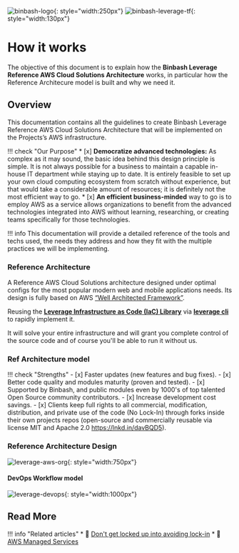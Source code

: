 ![binbash-logo](../assets/images/logos/binbash.png "Binbash"){: style="width:250px"}
![binbash-leverage-tf](../assets/images/logos/binbash-leverage-terraform.png#right "Leverage"){: style="width:130px"}

# How it works

The objective of this document is to explain how the **Binbash Leverage Reference AWS Cloud Solutions Architecture**
works, in particular how the Reference Architecure model is built and why we need it.

## Overview

This documentation contains all the guidelines to create Binbash 
Leverage Reference AWS Cloud Solutions Architecture that will be implemented on the 
Projects’s AWS infrastructure.

!!! check "Our Purpose"
    * [x] **Democratize advanced technologies:** As complex as it may sound, the basic idea behind this design principle is 
    simple. It is not always possible for a business to maintain a capable in-house IT department while staying up to
    date. It is entirely feasible to set up your own cloud computing ecosystem from scratch without experience, but that
    would take a considerable amount of resources; it is definitely not the most efficient way to go. 
    * [x] **An efficient business-minded** way to go is to employ AWS as a service allows organizations to benefit from
    the advanced technologies integrated into AWS without learning, researching, or creating teams specifically for
    those technologies.

!!! info
    This documentation will provide a detailed reference of the tools and techs used, 
    the needs they address and how they fit with the multiple practices we will be implementing.

### Reference Architecture 

A Reference AWS Cloud Solutions architecture designed under optimal configs for the most
popular modern web and mobile applications needs. 
Its design is fully based on AWS [“Well Architected Framework”](../work-with-us/support.md).

Reusing the [**Leverage Infrastructure as Code (IaC) Library**](./code-library/code-library.md) via 
[**leverage cli**](https://github.com/binbashar/leverage) to rapidly implement it. 

It will solve your entire infrastructure and will grant you complete control of the source 
code and of course you'll be able to run it without us. 

### Ref Architecture model
!!! check "Strengths"
    - [x] Faster updates (new features and bug fixes).
    - [x] Better code quality and modules maturity (proven and tested).
    - [x] Supported by Binbash, and public modules even by 1000's of top talented Open Source community 
        contributors.
    - [x] Increase development cost savings.
    - [x] Clients keep full rights to all commercial, modification, distribution, and private use of the code 
        (No Lock-In) through forks inside their own projects repos (open-source and commercially reusable via license MIT and Apache 2.0 https://lnkd.in/davBQD5).

### Reference Architecture Design

![leverage-aws-org](../assets/images/diagrams/aws-organizations.png "Leverage"){: style="width:750px"}

#### DevOps Workflow model

![leverage-devops](../assets/images/diagrams/ref-architecture-devops.png "DevOps"){: style="width:1000px"}

## Read More

!!! info "Related articles"
    * :ledger: [Don't get locked up into avoiding lock-in](https://martinfowler.com/articles/oss-lockin.html)
    * :ledger: [AWS Managed Services](https://aws.amazon.com/managed-services/)
